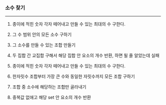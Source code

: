 ### 소수 찾기
---
1. 종이에 적힌 숫자 각자 떼어내고 만들 수 있는 최대의 수 구한다.
2. 그 수 범위 안의 모든 소수 구하기
3. 그 소수를 만들 수 있는 조합 만들기
4. 두 집합 간 교집합 구해서 해당 집합 안 요소의 개수 반환, 하면 될 줄 알았는데 실패

1. 종이에 적힌 숫자 각자 떼어내고 만들 수 있는 최대의 수 구한다.
2. 한자릿수 조합부터 가장 큰 수와 동일한 자릿수까지 모든 조합 구하기
3. 조합 중 소수에 해당하는 조합만 골라내기
4. 중복값 없애고 해당 set 안 요소의 개수 반환